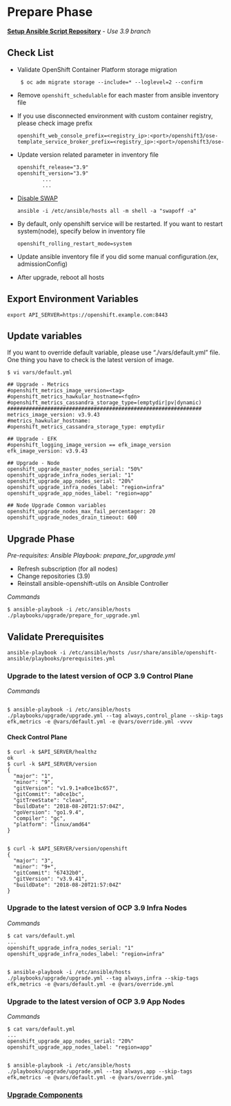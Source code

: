 # Prepare Phase

**[Setup Ansible Script Repository](../how-to-use.md)** - *Use 3.9 branch*

## Check List
- Validate OpenShift Container Platform storage migration
  ```
   $ oc adm migrate storage --include=* --loglevel=2 --confirm 
  ```

- Remove `openshift_schedulable` for each master from ansible inventory file

- If you use disconnected environment with custom container registry, please check image prefix
  ```
  openshift_web_console_prefix=<registry_ip>:<port>/openshift3/ose-
  template_service_broker_prefix=<registry_ip>:<port>/openshift3/ose-
  ```

- Update version related parameter in inventory file 
 
  ```
  openshift_release="3.9"
  openshift_version="3.9"
          ...
          ...
  ```
- [Disable SWAP](https://docs.openshift.com/container-platform/3.9/admin_guide/overcommit.html#disabling-swap-memory)
  ```
  ansible -i /etc/ansible/hosts all -m shell -a "swapoff -a"
  ```

- By default, only openshift service will be restarted. If you want to restart system(node), specify below in inventory file
  ```
  openshift_rolling_restart_mode=system
  ``` 

- Update ansible inventory file if you did some manual configuration.(ex, admissionConfig)

- After upgrade, reboot all hosts

## Export Environment Variables
```
export API_SERVER=https://openshift.example.com:8443
```

## Update variables
If you want to override default variable, please use “./vars/default.yml” file. One thing you have to check is the latest version of image.
```
$ vi vars/default.yml

## Upgrade - Metrics
#openshift_metrics_image_version=<tag> 
#openshift_metrics_hawkular_hostname=<fqdn> 
#openshift_metrics_cassandra_storage_type=(emptydir|pv|dynamic) 
###############################################################
metrics_image_version: v3.9.43
#metrics_hawkular_hostname:
#openshift_metrics_cassandra_storage_type: emptydir

## Upgrade - EFK
#openshift_logging_image_version == efk_image_version
efk_image_version: v3.9.43 

## Upgrade - Node
openshift_upgrade_master_nodes_serial: "50%" 
openshift_upgrade_infra_nodes_serial: "1" 
openshift_upgrade_app_nodes_serial: "20%" 
openshift_upgrade_infra_nodes_label: "region=infra"
openshift_upgrade_app_nodes_label: "region=app"

## Node Upgrade Common variables
openshift_upgrade_nodes_max_fail_percentager: 20 
openshift_upgrade_nodes_drain_timeout: 600

```

## Upgrade Phase 

*Pre-requisites: Ansible Playbook: prepare_for_upgrade.yml*
- Refresh subscription (for all nodes)
- Change repositories (3.9)
- Reinstall ansible-openshift-utils on Ansible Controller

*Commands*
```
$ ansible-playbook -i /etc/ansible/hosts ./playbooks/upgrade/prepare_for_upgrade.yml 
```

## Validate Prerequisites 
```
ansible-playbook -i /etc/ansible/hosts /usr/share/ansible/openshift-ansible/playbooks/prerequisites.yml
```

### Upgrade to the latest version of OCP 3.9 Control Plane
*Commands*
```

$ ansible-playbook -i /etc/ansible/hosts ./playbooks/upgrade/upgrade.yml --tag always,control_plane --skip-tags efk,metrics -e @vars/default.yml -e @vars/override.yml -vvvv
```

#### Check Control Plane
```
$ curl -k $API_SERVER/healthz
ok
$ curl -k $API_SERVER/version
{
  "major": "1",
  "minor": "9",
  "gitVersion": "v1.9.1+a0ce1bc657",
  "gitCommit": "a0ce1bc",
  "gitTreeState": "clean",
  "buildDate": "2018-08-20T21:57:04Z",
  "goVersion": "go1.9.4",
  "compiler": "gc",
  "platform": "linux/amd64"
}


$ curl -k $API_SERVER/version/openshift
{
  "major": "3",
  "minor": "9+",
  "gitCommit": "67432b0",
  "gitVersion": "v3.9.41",
  "buildDate": "2018-08-20T21:57:04Z"
}

```

### Upgrade to the latest version of OCP 3.9 Infra Nodes 
*Commands*
```
$ cat vars/default.yml
...
openshift_upgrade_infra_nodes_serial: "1" 
openshift_upgrade_infra_nodes_label: "region=infra"


$ ansible-playbook -i /etc/ansible/hosts ./playbooks/upgrade/upgrade.yml --tag always,infra --skip-tags efk,metrics -e @vars/default.yml -e @vars/override.yml 
```

### Upgrade to the latest version of OCP 3.9 App Nodes
*Commands*
```
$ cat vars/default.yml
...
openshift_upgrade_app_nodes_serial: "20%" 
openshift_upgrade_app_nodes_label: "region=app"


$ ansible-playbook -i /etc/ansible/hosts ./playbooks/upgrade/upgrade.yml --tag always,app --skip-tags efk,metrics -e @vars/default.yml -e @vars/override.yml 

```

### [Upgrade Components](./upgrade-components.md)

